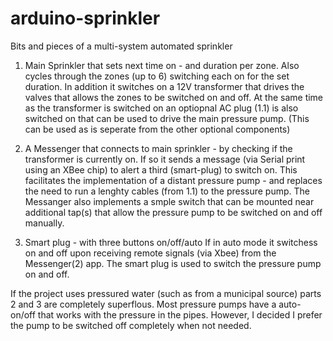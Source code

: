 # arduino-sprinkler
Bits and pieces of a multi-system automated sprinkler

1. Main Sprinkler that sets next time on - and duration per zone.  Also cycles through the zones (up to 6) switching each on for the set duration.  In addition it switches on a 12V transformer that drives the valves that allows the zones to be switched on and off.  At the same time as the transformer is switched on an optiopnal AC plug (1.1) is also switched on that can be used to drive the main pressure pump.
(This can be used as is seperate from the other optional components)

2. A Messenger that connects to main sprinkler - by checking if the transformer is currently on.  If so it sends a message (via Serial print using an XBee chip) to alert a third (smart-plug) to switch on.  This facilitates the implementation of a distant pressure pump - and replaces the need to run a lenghty cables (from 1.1) to the pressure pump.  The Messanger also implements a smple switch that can be mounted near additional tap(s) that allow the pressure pump  to be switched on and off manually.

3. Smart plug - with three buttons on/off/auto  If in auto mode it switchess on and off upon receiving remote signals (via Xbee) from the Messenger(2) app.  The smart plug is used to switch the pressure pump on and off.

If the project uses pressured water (such as from a municipal source) parts 2 and 3 are completely superflous.  Most pressure pumps have a auto-on/off that works with the pressure in the pipes.  However, I decided I prefer the pump to be switched off completely when not needed.

